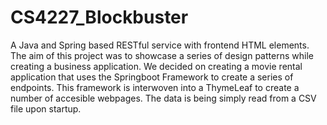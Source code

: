# CS4227_Blockbuster

A Java and Spring based RESTful service with frontend HTML elements.
The aim of this project was to showcase a series of design patterns while creating a business application.
We decided on creating a movie rental application that uses the Springboot Framework to create a series of endpoints. This framework is interwoven into a ThymeLeaf to create a number of accesible webpages. The data is being simply read from a CSV file upon startup.

